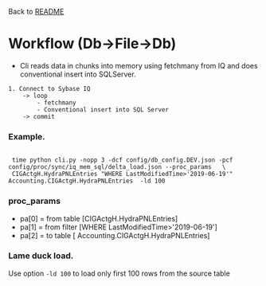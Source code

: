 
Back to [README](../README.md)


# Workflow (Db->File->Db)

 * Cli reads data in chunks into memory using fetchmany from IQ and does conventional insert into SQLServer.

 
```
1. Connect to Sybase IQ
    -> loop
        - fetchmany
        - Conventional insert into SQL Server
    -> commit 
```


### Example.
```

 time python cli.py -nopp 3 -dcf config/db_config.DEV.json -pcf config/proc/sync/iq_mem_sql/delta_load.json --proc_params   \
 CIGActgH.HydraPNLEntries "WHERE LastModifiedTime>'2019-06-19'"  Accounting.CIGActgH.HydraPNLEntries  -ld 100
```


### proc_params

 * pa[0] = from table 	[CIGActgH.HydraPNLEntries]
 * pa[1] = from filter 	[WHERE LastModifiedTime>'2019-06-19']
 * pa[2] = to table 	[ Accounting.CIGActgH.HydraPNLEntries]


 


### Lame duck load.

Use option `-ld 100` to load only first 100 rows from the source table

